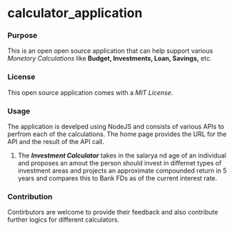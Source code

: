 # calculator_application

### Purpose 
This is an open open source application that can help support various *Monetory Calculations* like **Budget, Investments, Loan, Savings,** etc.

### License
This open source application comes with a *MIT License*.

### Usage
The application is develped using NodeJS and consists of various APIs to perfrom each of the calculations. The home page provides the URL for the API and the result of the API call.

1. The ***Investment Calculator*** takes in the salarya nd age of an individual and proposes an amout the person should invest in differnet types of investment areas and projects an approximate compounded return in 5 years and compares this to Bank FDs as of the current interest rate. 

### Contribution
Contirbutors are welcome to provide their feedback and also contribute further logics for different calculators.
